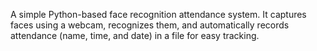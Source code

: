 A simple Python-based face recognition attendance system. It captures faces using a webcam, recognizes them, and automatically records attendance (name, time, and date) in a file for easy tracking.

